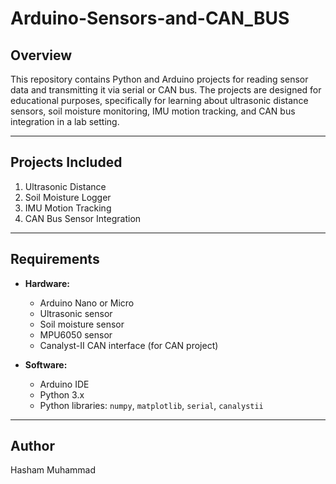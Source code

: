 # Arduino-Sensors-and-CAN_BUS

## Overview
This repository contains Python and Arduino projects for reading sensor data and transmitting it via serial or CAN bus. The projects are designed for educational purposes, specifically for learning about ultrasonic distance sensors, soil moisture monitoring, IMU motion tracking, and CAN bus integration in a lab setting.

---

## Projects Included
1. Ultrasonic Distance
2. Soil Moisture Logger
3. IMU Motion Tracking
4. CAN Bus Sensor Integration

---

## Requirements
- **Hardware:**  
  - Arduino Nano or Micro  
  - Ultrasonic sensor  
  - Soil moisture sensor  
  - MPU6050 sensor  
  - Canalyst-II CAN interface (for CAN project)  

- **Software:**  
  - Arduino IDE  
  - Python 3.x  
  - Python libraries: `numpy`, `matplotlib`, `serial`, `canalystii`  

---

## Author
Hasham Muhammad
